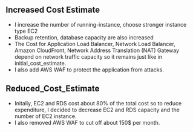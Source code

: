 ## Increased Cost Estimate
- I increase the number of running-instance, choose stronger instance type EC2
- Backup retention, database capacity are also increased
- The Cost for Application Load Balancer, Network Load Balancer, Amazon CloudFront, Network Address Translation (NAT) Gateway depend on network traffic capacity so it remains just like in initial_cost_estimate.
- I also add AWS WAF to protect the application from attacks.


## Reduced_Cost_Estimate
- Initally, EC2 and RDS cost about 80% of the total cost so to reduce expenditure, I decided to decrease EC2 and RDS capacity and the number of EC2 instance. 
- I also removed AWS WAF to cut off about 150$ per month.